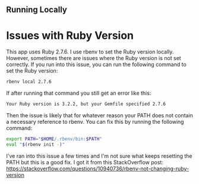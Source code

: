 ## Running Locally

# Issues with Ruby Version

This app uses Ruby 2.7.6. I use rbenv to set the Ruby version locally. However, sometimes there are issues where the Ruby version is not set correctly. If you run into this issue, you can run the following command to set the Ruby version:

```zsh
rbenv local 2.7.6
```

If after running that command you still get an error like this:

```zsh
Your Ruby version is 3.2.2, but your Gemfile specified 2.7.6
```

Then the issue is likely that for whatever reason your PATH does not contain a necessary reference to rbenv. You can fix this by running the following command:

```zsh
export PATH="$HOME/.rbenv/bin:$PATH"
eval "$(rbenv init -)"
```

I've ran into this issue a few times and I'm not sure what keeps resetting the PATH but this is a good fix. I got it from this StackOverflow post: https://stackoverflow.com/questions/10940736/rbenv-not-changing-ruby-version
